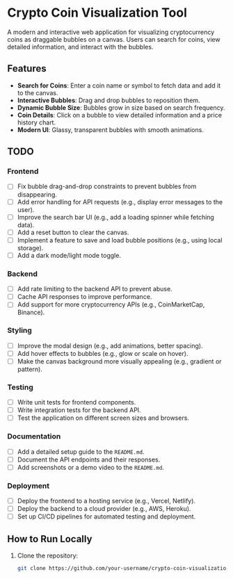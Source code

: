# Crypto Coin Visualization Tool

A modern and interactive web application for visualizing cryptocurrency coins as draggable bubbles on a canvas. Users can search for coins, view detailed information, and interact with the bubbles.

## Features

- **Search for Coins**: Enter a coin name or symbol to fetch data and add it to the canvas.
- **Interactive Bubbles**: Drag and drop bubbles to reposition them.
- **Dynamic Bubble Size**: Bubbles grow in size based on search frequency.
- **Coin Details**: Click on a bubble to view detailed information and a price history chart.
- **Modern UI**: Glassy, transparent bubbles with smooth animations.

## TODO

### Frontend
- [ ] Fix bubble drag-and-drop constraints to prevent bubbles from disappearing.
- [ ] Add error handling for API requests (e.g., display error messages to the user).
- [ ] Improve the search bar UI (e.g., add a loading spinner while fetching data).
- [ ] Add a reset button to clear the canvas.
- [ ] Implement a feature to save and load bubble positions (e.g., using local storage).
- [ ] Add a dark mode/light mode toggle.

### Backend
- [ ] Add rate limiting to the backend API to prevent abuse.
- [ ] Cache API responses to improve performance.
- [ ] Add support for more cryptocurrency APIs (e.g., CoinMarketCap, Binance).

### Styling
- [ ] Improve the modal design (e.g., add animations, better spacing).
- [ ] Add hover effects to bubbles (e.g., glow or scale on hover).
- [ ] Make the canvas background more visually appealing (e.g., gradient or pattern).

### Testing
- [ ] Write unit tests for frontend components.
- [ ] Write integration tests for the backend API.
- [ ] Test the application on different screen sizes and browsers.

### Documentation
- [ ] Add a detailed setup guide to the `README.md`.
- [ ] Document the API endpoints and their responses.
- [ ] Add screenshots or a demo video to the `README.md`.

### Deployment
- [ ] Deploy the frontend to a hosting service (e.g., Vercel, Netlify).
- [ ] Deploy the backend to a cloud provider (e.g., AWS, Heroku).
- [ ] Set up CI/CD pipelines for automated testing and deployment.

## How to Run Locally

1. Clone the repository:
   ```bash
   git clone https://github.com/your-username/crypto-coin-visualization.git